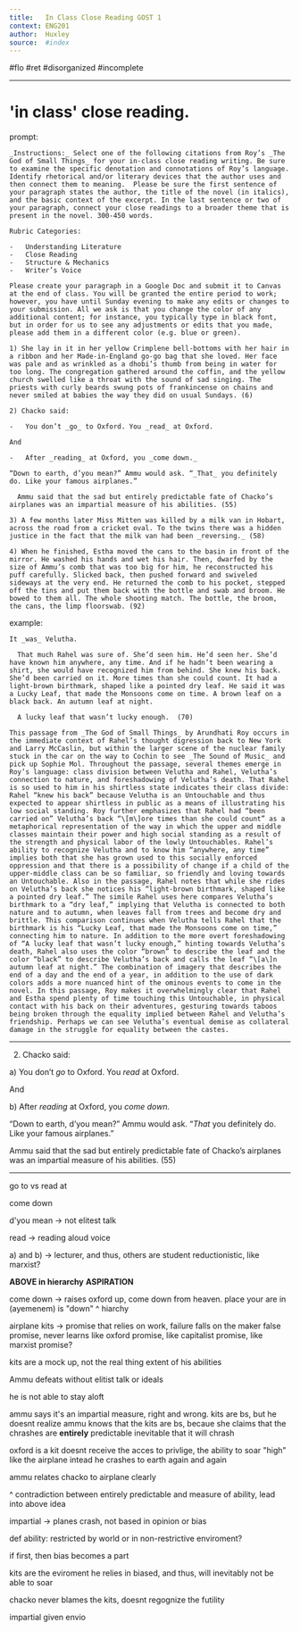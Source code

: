 ```yaml
---
title:   In Class Close Reading GOST 1
context: ENG201
author:  Huxley
source:  #index
---
```


#flo #ret  #disorganized #incomplete

---


# 'in class' close reading. 


prompt:

```
_Instructions:_ Select one of the following citations from Roy’s _The God of Small Things_ for your in-class close reading writing. Be sure to examine the specific denotation and connotations of Roy’s language. Identify rhetorical and/or literary devices that the author uses and then connect them to meaning.  Please be sure the first sentence of your paragraph states the author, the title of the novel (in italics), and the basic context of the excerpt. In the last sentence or two of your paragraph, connect your close readings to a broader theme that is present in the novel. 300-450 words.

Rubric Categories:

-   Understanding Literature
-   Close Reading
-   Structure & Mechanics
-   Writer’s Voice

Please create your paragraph in a Google Doc and submit it to Canvas at the end of class. You will be granted the entire period to work; however, you have until Sunday evening to make any edits or changes to your submission. All we ask is that you change the color of any additional content; for instance, you typically type in black font, but in order for us to see any adjustments or edits that you made, please add them in a different color (e.g. blue or green).

1) She lay in it in her yellow Crimplene bell-bottoms with her hair in a ribbon and her Made-in-England go-go bag that she loved. Her face was pale and as wrinkled as a dhobi’s thumb from being in water for too long. The congregation gathered around the coffin, and the yellow church swelled like a throat with the sound of sad singing. The priests with curly beards swung pots of frankincense on chains and never smiled at babies the way they did on usual Sundays. (6)

2) Chacko said:

-   You don’t _go_ to Oxford. You _read_ at Oxford.

And

-   After _reading_ at Oxford, you _come down._

“Down to earth, d’you mean?” Ammu would ask. “_That_ you definitely do. Like your famous airplanes.”

  Ammu said that the sad but entirely predictable fate of Chacko’s airplanes was an impartial measure of his abilities. (55)

3) A few months later Miss Mitten was killed by a milk van in Hobart, across the road from a cricket oval. To the twins there was a hidden justice in the fact that the milk van had been _reversing._ (58)

4) When he finished, Estha moved the cans to the basin in front of the mirror. He washed his hands and wet his hair. Then, dwarfed by the size of Ammu’s comb that was too big for him, he reconstructed his puff carefully. Slicked back, then pushed forward and swiveled sideways at the very end. He returned the comb to his pocket, stepped off the tins and put them back with the bottle and swab and broom. He bowed to them all. The whole shooting match. The bottle, the broom, the cans, the limp floorswab. (92)
```


example:

```
It _was_ Velutha.

  That much Rahel was sure of. She’d seen him. He’d seen her. She’d have known him anywhere, any time. And if he hadn’t been wearing a shirt, she would have recognized him from behind. She knew his back. She’d been carried on it. More times than she could count. It had a light-brown birthmark, shaped like a pointed dry leaf. He said it was a Lucky Leaf, that made the Monsoons come on time. A brown leaf on a black back. An autumn leaf at night.

  A lucky leaf that wasn’t lucky enough.  (70)

This passage from _The God of Small Things_ by Arundhati Roy occurs in the immediate context of Rahel’s thought digression back to New York and Larry McCaslin, but within the larger scene of the nuclear family stuck in the car on the way to Cochin to see _The Sound of Music_ and pick up Sophie Mol. Throughout the passage, several themes emerge in Roy’s language: class division between Velutha and Rahel, Velutha’s connection to nature, and foreshadowing of Velutha’s death. That Rahel is so used to him in his shirtless state indicates their class divide: Rahel “knew his back” because Velutha is an Untouchable and thus expected to appear shirtless in public as a means of illustrating his low social standing. Roy further emphasizes that Rahel had “been carried on” Velutha’s back “\[m\]ore times than she could count” as a metaphorical representation of the way in which the upper and middle classes maintain their power and high social standing as a result of the strength and physical labor of the lowly Untouchables. Rahel’s ability to recognize Velutha and to know him “anywhere, any time” implies both that she has grown used to this socially enforced oppression and that there is a possibility of change if a child of the upper-middle class can be so familiar, so friendly and loving towards an Untouchable. Also in the passage, Rahel notes that while she rides on Velutha’s back she notices his “light-brown birthmark, shaped like a pointed dry leaf.” The simile Rahel uses here compares Velutha’s birthmark to a “dry leaf,” implying that Velutha is connected to both nature and to autumn, when leaves fall from trees and become dry and brittle. This comparison continues when Velutha tells Rahel that the birthmark is his “Lucky Leaf, that made the Monsoons come on time,” connecting him to nature. In addition to the more overt foreshadowing of “A lucky leaf that wasn’t lucky enough,” hinting towards Velutha’s death, Rahel also uses the color “brown” to describe the leaf and the color “black” to describe Velutha’s back and calls the leaf “\[a\]n autumn leaf at night.” The combination of imagery that describes the end of a day and the end of a year, in addition to the use of dark colors adds a more nuanced hint of the ominous events to come in the novel. In this passage, Roy makes it overwhelmingly clear that Rahel and Estha spend plenty of time touching this Untouchable, in physical contact with his back on their adventures, gesturing towards taboos being broken through the equality implied between Rahel and Velutha’s friendship. Perhaps we can see Velutha’s eventual demise as collateral damage in the struggle for equality between the castes.
```





---

2) Chacko said:

a)   You don’t _go_ to Oxford. You _read_ at Oxford.

And

b)   After _reading_ at Oxford, you _come down._

“Down to earth, d’you mean?” Ammu would ask. “_That_ you definitely do. Like your famous airplanes.”

  Ammu said that the sad but entirely predictable fate of Chacko’s airplanes was an impartial measure of his abilities. (55)

---


go to vs read at

come down

d'you mean -> not elitest talk

read -> reading aloud voice 


a) and b) -> lecturer, and thus, others are student
reductionistic, like marxist? 

**ABOVE in hierarchy**
**ASPIRATION**

come down -> raises oxford up, come down from heaven. place your are in (ayemenem) is "down" 
^ hiarchy

airplane kits -> promise that relies on work, failure falls on the maker
false promise, never learns
like oxford promise, like capitalist promise, like marxist promise?


kits are a mock up, not the real thing
extent of his abilities


Ammu defeats without elitist talk or ideals

he is not able to stay aloft

ammu says it's an impartial measure, 
right and wrong. kits are bs, but he doesnt realize
ammu knows that the kits are bs, becaue she claims that the chrashes are **entirely** predictable
inevitable that it will chrash


oxford is a kit
doesnt receive the acces to privlige, the ability to soar "high" like the airplane
intead he crashes to earth again and again 


ammu relates chacko to airplane clearly


^ contradiction between entirely predictable and measure of ability, lead into above idea


impartial -> planes crash, not based in opinion or bias

def ability: restricted by world or in non-restrictive enviroment?

if first, then bias becomes a part


kits are the eviroment he relies in
biased, and thus, will inevitably not be able to soar

chacko never blames the kits, doesnt regognize the futility



impartial given envio





